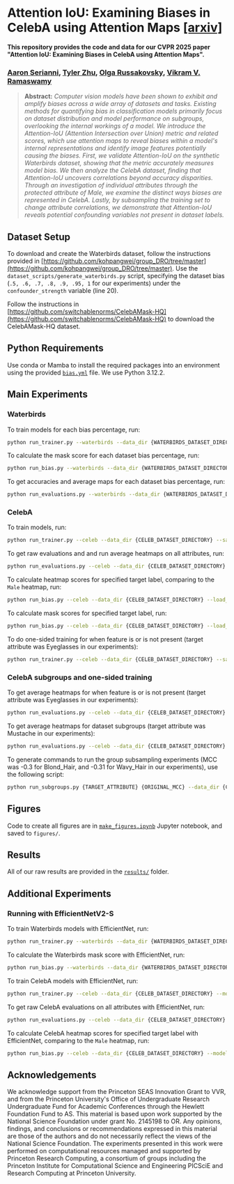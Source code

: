 # Attention IoU: Examining Biases in CelebA using Attention Maps [\[arxiv\]](https://arxiv.org/abs/2503.19846)

**This repository provides the code and data for our CVPR 2025 paper "Attention IoU: Examining Biases in CelebA using Attention Maps".**

### [Aaron Serianni](https://aaronserianni.com/), [Tyler Zhu](https://tylerzhu.com/), [Olga Russakovsky](https://www.cs.princeton.edu/~olgarus/), [Vikram V. Ramaswamy](https://www.cs.princeton.edu/~vr23/)
> **Abstract:** *Computer vision models have been shown to exhibit and amplify biases across a wide array of datasets and tasks. Existing methods for quantifying bias in classification models primarily focus on dataset distribution and model performance on subgroups, overlooking the internal workings of a model. We introduce the Attention-IoU (Attention Intersection over Union) metric and related scores, which use attention maps to reveal biases within a model's internal representations and identify image features potentially causing the biases. First, we validate Attention-IoU on the synthetic Waterbirds dataset, showing that the metric accurately measures model bias. We then analyze the CelebA dataset, finding that Attention-IoU uncovers correlations beyond accuracy disparities. Through an investigation of individual attributes through the protected attribute of Male, we examine the distinct ways biases are represented in CelebA. Lastly, by subsampling the training set to change attribute correlations, we demonstrate that Attention-IoU reveals potential confounding variables not present in dataset labels.*

## Dataset Setup
To download and create the Waterbirds dataset, follow the instructions provided in [https://github.com/kohpangwei/group_DRO/tree/master](https://github.com/kohpangwei/group_DRO/tree/master). Use the `dataset_scripts/generate_waterbirds.py` script, specifying the dataset bias (`.5, .6, .7, .8, .9, .95, 1` for our experiments) under the `confounder_strength` variable (line 20).

Follow the instructions in [https://github.com/switchablenorms/CelebAMask-HQ](https://github.com/switchablenorms/CelebAMask-HQ) to download the CelebAMask-HQ dataset.

## Python Requirements
Use conda or Mamba to install the required packages into an environment using the provided [`bias.yml`](bias.yml) file. We use Python 3.12.2.

## Main Experiments

### Waterbirds
To train models for each bias percentage, run:

```bash
python run_trainer.py --waterbirds --data_dir {WATERBIRDS_DATASET_DIRECTORY} --model resnet18 --save_model models/ --train_multiple 20 --waterbirds_percentage {DATASET_BIAS}
```

To calculate the mask score for each dataset bias percentage, run:
```bash
python run_bias.py --waterbirds --data_dir {WATERBIRDS_DATASET_DIRECTORY} --model resnet18 --load_model models/ --score_sample --score mask --no-resize_attentions --waterbirds_percentage {DATASET_BIAS}
```
To get accuracies and average maps for each dataset bias percentage, run:
```bash
python run_evaluations.py --waterbirds --data_dir {WATERBIRDS_DATASET_DIRECTORY} --load_model models/ --score_sample --average_maps --test_accuracy --waterbirds_percentage {DATASET_BIAS}
```

### CelebA
To train models, run:
```bash
python run_trainer.py --celeb --data_dir {CELEB_DATASET_DIRECTORY} --save_model models/ --train_multiple 20 --batch_size 32
```

To get raw evaluations and and run average heatmaps on all attributes, run:
```bash
python run_evaluations.py --celeb --data_dir {CELEB_DATASET_DIRECTORY} --load_model models/ --score_sample --average_maps --average_masks --evaluate_model --test_accuracy
```

To calculate heatmap scores for specified target label, comparing to the `Male` heatmap, run:
```bash
python run_bias.py --celeb --data_dir {CELEB_DATASET_DIRECTORY} --load_model models/ --score_sample --score heatmap --heatmap_score_target {TARGET_ATTRIBUTE} Male
```

To calculate mask scores for specified target label, run:
```bash
python run_bias.py --celeb --data_dir {CELEB_DATASET_DIRECTORY} --load_model models/ --score_sample --score mask --no-resize_attentions --score_sample --mask_score_target {TARGET_ATTRIBUTE}
```

To do one-sided training for when feature is or is not present (target attribute was Eyeglasses in our experiments):
```bash
python run_trainer.py --celeb --data_dir {CELEB_DATASET_DIRECTORY} --save_model models/ --train_multiple 10 --batch_size 32 --one_sided_target {TARGET_ATTRIBUTE} --one_sided_train {positive/negative}
```

### CelebA subgroups and one-sided training

To get average heatmaps for when feature is or is not present (target attribute was Eyeglasses in our experiments):
```bash
python run_evaluations.py --celeb --data_dir {CELEB_DATASET_DIRECTORY} --results_dir results/one_sided/ --load_model models/ --score_sample --no-resize_attentions --average_maps --one_sided_target {TARGET_ATTRIBUTE} --one_sided_train {positive/negative}
```

To get average heatmaps for dataset subgroups (target attribute was Mustache in our experiments):
```bash
python run_evaluations.py --celeb --data_dir {CELEB_DATASET_DIRECTORY} --load_model models/ --no-resize_attentions --average_maps --average_maps_groups {TARGET_ATTRIBUTE} Male
```

To generate commands to run the group subsampling experiments (MCC was -0.3 for Blond_Hair, and -0.31 for Wavy_Hair in our experiments), use the following script:
```bash
python run_subgroups.py {TARGET_ATTRIBUTE} {ORIGINAL_MCC} --data_dir {CELEB_DATASET_DIRECTORY}
```

## Figures
Code to create all figures are in [`make_figures.ipynb`](make_figures.ipynb) Jupyter notebook, and saved to `figures/`.

## Results
All of our raw results are provided in the [`results/`](results/) folder.

## Additional Experiments

### Running with EfficientNetV2-S

To train Waterbirds models with EfficientNet, run:
```bash
python run_trainer.py --waterbirds --data_dir {WATERBIRDS_DATASET_DIRECTORY} --model efficientnet --save_model models/ --train_multiple 10 --waterbirds_percentage {DATASET_BIAS}
```

To calculate the Waterbirds mask score with EfficientNet, run:
```bash
python run_bias.py --waterbirds --data_dir {WATERBIRDS_DATASET_DIRECTORY} --model efficientnet --load_model models/ --score_sample --score mask --no-resize_attentions --waterbirds_percentage {DATASET_BIAS}
```

To train CelebA models with EfficientNet, run:
```bash
python run_trainer.py --celeb --data_dir {CELEB_DATASET_DIRECTORY} --model efficientnet --save_model models/ --train_multiple 10 --batch_size 32
```

To get raw CelebA evaluations on all attributes with EfficientNet, run:
```bash
python run_evaluations.py --celeb --data_dir {CELEB_DATASET_DIRECTORY} --model efficientnet --load_model models/ --score_sample --evaluate_model
```

To calculate CelebA heatmap scores for specified target label with EfficientNet, comparing to the `Male` heatmap, run:
```bash
python run_bias.py --celeb --data_dir {CELEB_DATASET_DIRECTORY} --model efficientnet --load_model models/ --score_sample --score heatmap --heatmap_score_target {TARGET_ATTRIBUTE} Male
```

## Acknowledgements
We acknowledge support from the Princeton SEAS Innovation Grant to VVR, and from the Princeton University's Office of Undergraduate Research Undergraduate Fund for Academic Conferences through the Hewlett Foundation Fund to AS. This material is based upon work supported by the National Science Foundation under grant No. 2145198 to OR. Any opinions, findings, and conclusions or recommendations expressed in this material are those of the authors and do not necessarily reflect the views of the National Science Foundation. The experiments presented in this work were performed on computational resources managed and supported by Princeton Research Computing, a consortium of groups including the Princeton Institute for Computational Science and Engineering PICSciE and Research Computing at Princeton University.